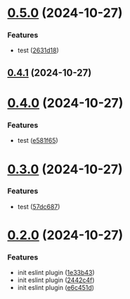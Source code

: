 # [0.5.0](https://github.com/msobiecki/eslint-plugin-test-locators/compare/v0.4.1...v0.5.0) (2024-10-27)


### Features

* test ([2631d18](https://github.com/msobiecki/eslint-plugin-test-locators/commit/2631d1852b0a53d37fbe7ec2e39825c10d8bfa34))



## [0.4.1](https://github.com/msobiecki/eslint-plugin-test-locators/compare/v0.4.0...v0.4.1) (2024-10-27)



# [0.4.0](https://github.com/msobiecki/eslint-plugin-test-locators/compare/v0.3.0...v0.4.0) (2024-10-27)


### Features

* test ([e581f65](https://github.com/msobiecki/eslint-plugin-test-locators/commit/e581f6581e2ee1d3095c1bfd1296e92a1149a76d))



# [0.3.0](https://github.com/msobiecki/eslint-plugin-test-locators/compare/v0.2.0...v0.3.0) (2024-10-27)


### Features

* test ([57dc687](https://github.com/msobiecki/eslint-plugin-test-locators/commit/57dc68732feb9c6b5d9148e971946bf9fc704a0b))



# [0.2.0](https://github.com/msobiecki/eslint-plugin-test-locators/compare/v0.1.0...v0.2.0) (2024-10-27)


### Features

* init eslint plugin ([1e33b43](https://github.com/msobiecki/eslint-plugin-test-locators/commit/1e33b43893fed9840e73e84f71fc19e496e2f480))
* init eslint plugin ([2442c4f](https://github.com/msobiecki/eslint-plugin-test-locators/commit/2442c4f41d8a5f016ea8991913b161acb98dced2))
* init eslint plugin ([e6c451d](https://github.com/msobiecki/eslint-plugin-test-locators/commit/e6c451dae041ee3e9eaadeff378fdc3c59dea150))



